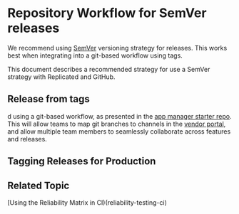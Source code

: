 # Repository Workflow for SemVer releases

We recommend using [SemVer](https://semver.org) versioning strategy for releases. This works best when integrating into a git-based workflow using tags.

This document describes a recommended strategy for use a SemVer strategy with Replicated and GitHub.

## Release from tags



d using a git-based workflow, as presented in the [app manager starter repo](https://github.com/replicatedhq/replicated-starter-kots).
This will allow teams to map git branches to channels in the [vendor portal](https://vendor.replicated.com), and allow multiple team members to seamlessly collaborate across features and releases.

## Tagging Releases for Production



## Related Topic

[Using the Reliability Matrix in CI)(reliability-testing-ci)
